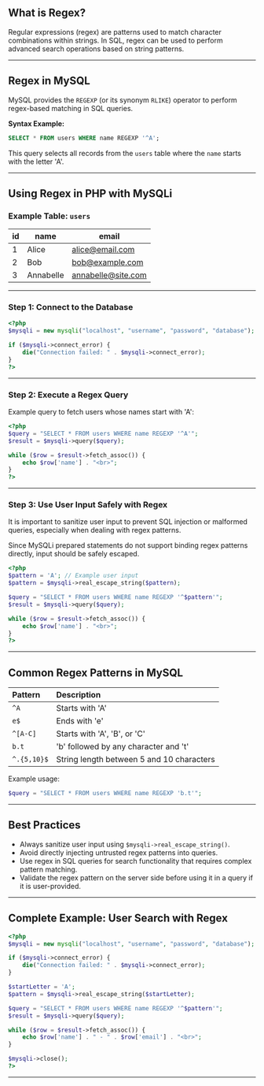 ## What is Regex?
Regular expressions (regex) are patterns used to match character combinations within strings. In SQL, regex can be used to perform advanced search operations based on string patterns.

---

## Regex in MySQL
MySQL provides the `REGEXP` (or its synonym `RLIKE`) operator to perform regex-based matching in SQL queries.

**Syntax Example:**
```sql
SELECT * FROM users WHERE name REGEXP '^A';
```
This query selects all records from the `users` table where the `name` starts with the letter 'A'.

---

## Using Regex in PHP with MySQLi

### Example Table: `users`
| id | name       | email               |
|----|------------|---------------------|
| 1  | Alice      | alice@email.com      |
| 2  | Bob        | bob@example.com      |
| 3  | Annabelle  | annabelle@site.com   |

---

### Step 1: Connect to the Database
```php
<?php
$mysqli = new mysqli("localhost", "username", "password", "database");

if ($mysqli->connect_error) {
    die("Connection failed: " . $mysqli->connect_error);
}
?>
```

---

### Step 2: Execute a Regex Query
Example query to fetch users whose names start with 'A':
```php
<?php
$query = "SELECT * FROM users WHERE name REGEXP '^A'";
$result = $mysqli->query($query);

while ($row = $result->fetch_assoc()) {
    echo $row['name'] . "<br>";
}
?>
```

---

### Step 3: Use User Input Safely with Regex
It is important to sanitize user input to prevent SQL injection or malformed queries, especially when dealing with regex patterns.

Since MySQLi prepared statements do not support binding regex patterns directly, input should be safely escaped.

```php
<?php
$pattern = 'A'; // Example user input
$pattern = $mysqli->real_escape_string($pattern);

$query = "SELECT * FROM users WHERE name REGEXP '^$pattern'";
$result = $mysqli->query($query);

while ($row = $result->fetch_assoc()) {
    echo $row['name'] . "<br>";
}
?>
```

---

## Common Regex Patterns in MySQL

| Pattern            | Description                        |
|:------------------|:------------------------------------|
| `^A`               | Starts with 'A'                     |
| `e$`               | Ends with 'e'                       |
| `^[A-C]`           | Starts with 'A', 'B', or 'C'        |
| `b.t`              | 'b' followed by any character and 't' |
| `^.{5,10}$`        | String length between 5 and 10 characters |

Example usage:
```php
$query = "SELECT * FROM users WHERE name REGEXP 'b.t'";
```

---

## Best Practices
- Always sanitize user input using `$mysqli->real_escape_string()`.
- Avoid directly injecting untrusted regex patterns into queries.
- Use regex in SQL queries for search functionality that requires complex pattern matching.
- Validate the regex pattern on the server side before using it in a query if it is user-provided.

---

## Complete Example: User Search with Regex
```php
<?php
$mysqli = new mysqli("localhost", "username", "password", "database");

if ($mysqli->connect_error) {
    die("Connection failed: " . $mysqli->connect_error);
}

$startLetter = 'A';
$pattern = $mysqli->real_escape_string($startLetter);

$query = "SELECT * FROM users WHERE name REGEXP '^$pattern'";
$result = $mysqli->query($query);

while ($row = $result->fetch_assoc()) {
    echo $row['name'] . " - " . $row['email'] . "<br>";
}

$mysqli->close();
?>
```

---
